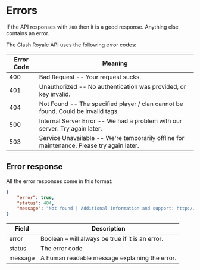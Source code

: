 # Errors

If the API responses with `200` then it is a good response. Anything else contains an error.

The Clash Royale API uses the following error codes:

Error Code| Meaning
--- | ---
400	| Bad Request -- Your request sucks.
401	| Unauthorized -- No authentication was provided, or key invalid.
404	| Not Found -- The specified player / clan cannot be found. Could be invalid tags.
500	| Internal Server Error -- We had a problem with our server. Try again later.
503	| Service Unavailable -- We're temporarily offline for maintenance. Please try again later.

## Error response

All the error responses come in this format:

```json
{
    "error": true,
    "status": 404,
    "message": "Not found | Additional information and support: http://discord.me/cr_api"
}
```

Field| Description
--- | ---
error	| Boolean – will always be true if it is an error.
status	| The error code
message	| A human readable message explaining the error.
